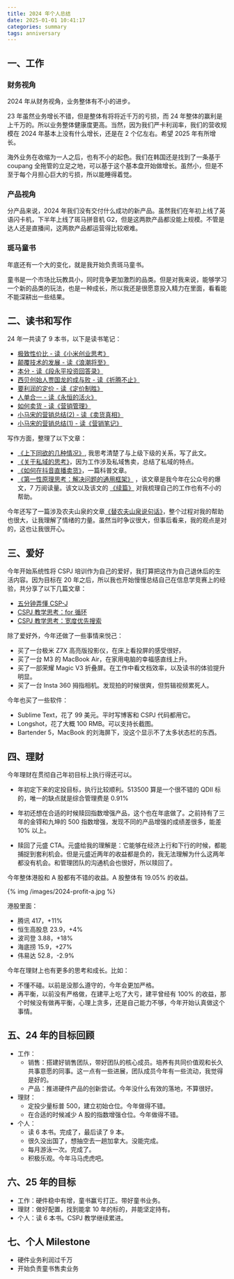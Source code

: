 ```yaml
---
title: 2024 年个人总结
date: 2025-01-01 10:41:17
categories: summary
tags: anniversary
---
```


## 一、工作

### 财务视角

2024 年从财务视角，业务整体有不小的进步。

23 年虽然业务增长不错，但是整体有将将近千万的亏损，而 24 年整体的赢利是上千万的。所以业务整体健康度更高。当然，因为我们严卡利润率，我们的营收规模在 2024 年基本上没有什么增长，还是在 2 个亿左右。希望 2025 年有所增长。

海外业务在收缩为一人之后，也有不小的起色。我们在韩国还是找到了一条基于 coupang 全拖管的立足之地，可以基于这个基本盘开始做增长。虽然小，但是不至于每个月担心巨大的亏损，所以能睡得着觉。

### 产品视角

分产品来说，2024 年我们没有交付什么成功的新产品。虽然我们在年初上线了英语闪卡机，下半年上线了斑马拼音机 G2，但是这两款产品都没能上规模。不管是达人还是直播间，这两款产品都运营得比较艰难。

<!--
我对英语闪卡机的归因是：同质化竞品较多，差异化不足。市面上同质化的产品通常定价在 80 左右，我们的定价是 299，还是远超它们。另外，我们虽然主打的是纯英语的闪卡机，但是这种差异化，不足以支撑这么高的定价。

我对斑马拼音机 G2 的归因是：插卡形式差异化虽然足够，但是体验的提升不可直观察觉，只有真正使用后才可能体会到，这使得高昂的成本并没有转化成产品销售时的竞争力。另外，拼音机的上线时间有点晚，接近秋季开学了，很多家长反馈说已经买过了，对我们的销量也有不小的影响。

思维机在 2024 年上线了以下题卡：

 - S0 级别的题卡（1 季度），有效推动了思维机向 2-3 岁人群的渗透。这部分的成交占比接近 40%。我们也发现一个现象：越是低龄孩子的家长，越喜欢这种没有屏幕的学习产品。
 - 故宫主题题卡（2 季度）。故宫主题题卡较为失败。一是上线时间晚，错过了暑期高峰。二是成本高于预期，比较难做赠品。
 - 鲨鱼宝宝题卡（3 季度）。鲨鱼宝宝题卡在自播间成为主要的选购组套。
 - 音乐主题题卡（4 季度）。音乐主题题卡本想尝试与思维机单独售卖，结果发现没有渠道愿意主推。

### 团队视角

产品团队在推品方面还是面临不小挑战，团队提创新方案的能力还需要培养。

营销团队逐步在完成我的 -1 层级搭建，桔子和丹丹都有一点点进步。

-->

### 斑马童书

年底还有一个大的变化，就是我开始负责斑马童书。

童书是一个市场比玩教具小，同时竞争更加激烈的品类。但是对我来说，能够学习一个新的品类的玩法，也是一种成长，所以我还是很愿意投入精力在里面，看看能不能深耕出一些结果。

## 二、读书和写作

24 年一共读了 9 本书，以下是读书笔记：

 - [极致性价比 - 读《小米创业思考》](/2024/12/22/xiaomi-development-notes/)
 - [颠覆技术的发展 - 读《浪潮将至》](/2024/11/17/wave-coming/)
 - [本分 - 读《段永平投资回答录》](/2024/10/27/notes-from-duan-yong-ping/)
 - [西贝创始人贾国龙的成与败 - 读《折腾不止》](/2024/09/17/talking-with-xibei/)
 - [要利润的定价 - 读《定价制胜》](/2024/06/23/pricing-strategy/)
 - [人单合一 - 读《永恒的活火》](/2024/05/15/ever-living-fire/)
 - [如何卖货 - 读《营销管理》](/2024/03/26/marketing-management-book-summary/)
 - [小马宋的营销总结(2) - 读《卖货真相》](/2024/02/17/xiaomasong-notes-2/)
 - [小马宋的营销总结(1) - 读《营销笔记》](/2024/02/09/xiaomasong-notes-1/)

写作方面，整理了以下文章：

 - [《上下同欲的几种情况》](/2024/01/29/target-mapping-situations/), 我思考清楚了与上级下级的关系，写了此文。
 - [《关于私域的思考》](/2024/03/08/thinking-about-private-group/)，因为工作涉及私域售卖，总结了私域的特点。
 - [《如何在抖音直播卖货》](/2024/09/01/living-selling-101/)，一篇科普文章。
 - [《第一性原理思考：解决问题的通用框架》](/2024/09/06/problem-solving-structure/) ，该文章是我今年在公众号的爆文，7 万阅读量。该文以及该文的 [《续篇》](/2024/09/19/thinking-pattens/) 对我梳理自己的工作也有不小的帮助。

今年还写了一篇涉及农夫山泉的文章[《替农夫山泉说句话》](/2024/03/19/talk-about-nongfu-spring/)，整个过程对我的帮助也很大，让我理解了情绪的力量。虽然当时争议很大，但事后看来，我的观点是对的，这也让我很开心。

## 三、爱好

今年开始系统性将 CSPJ 培训作为自己的爱好，我打算把这作为自己退休后的生活内容。因为目标在 20 年之后，所以我也开始慢慢总结自己在信息学竞赛上的经验，共分享了以下几篇文章：
 - [五分钟弄懂 CSP-J](/2024/09/17/cspj-introduction/)
 - [CSPJ 教学思考：for 循环](/2024/11/07/teach-notes-of-for-loop/)
 - [CSPJ 教学思考：宽度优先搜索](/2024/12/15/bfs-teaching-notes/)
 
除了爱好外，今年还做了一些事情来悦己：

 - 买了一台极米 Z7X 高亮版投影仪，在床上看投屏的感受很好。
 - 买了一台 M3 的 MacBook Air，在家用电脑的幸福感直线上升。
 - 买了一部荣耀 Magic V3 折叠屏。在工作中看文档效率，以及读书的体验提升明显。
 - 买了一台 Insta 360 拇指相机。发现拍的时候很爽，但剪辑视频累死人。

今年也买了一些软件：

 - Sublime Text，花了 99 美元。平时写博客和 CSPJ 代码都用它。
 - Longshot，花了大概 100 RMB。可以支持长截图。
 - Bartender 5，MacBook 的刘海屏下，没这个显示不了太多状态栏的东西。


## 四、理财

今年理财在贯彻自己年初目标上执行得还可以。

 - 年初定下来的定投目标，执行比较顺利。513500 算是一个很不错的 QDII 标的，唯一的缺点就是综合管理费是 0.91% 

 - 年初还想在合适的时候赎回指数增强产品，这个也在年底做了。之前持有了三年的金锝和九坤的 500 指数增强，发现不同的产品增强的成绩差很多，能差 10% 以上。

 - 赎回了元盛 CTA。元盛给我的理解是：它能够在经济上行和下行的时候，都能捕捉到套利机会。但是元盛近两年的收益都是负的，我无法理解为什么这两年都没有机会。和管理团队的沟通机会也很好，所以赎回了。

今年整体港股和 A 股都有不错的收益。A 股整体有 19.05% 的收益。

{% img /images/2024-profit-a.jpg %}

港股里面：

 - 腾讯 417，+11%
 - 恒生高股息 23.9，+4%
 - 波司登 3.88，+18%
 - 海底捞 15.9，+27%
 - 伟易达 52.8，-2.9%

今年在理财上也有更多的思考和成长。比如：

 - 不懂不碰。以前是没那么遵守的，今年会更加严格。
 - 再平衡，以前没有严格做，在建平上吃了大亏，建平曾经有 100% 的收益，那个时候没有做再平衡，心理上贪多，还是自己能力不够，今年开始认真做这个事情。

## 五、24 年的目标回顾

 * 工作：
    * 销售：搭建好销售团队，带好团队的核心成员。培养有共同价值观和长久共事意愿的同事。这一点有一些进展，团队成员今年有一些流动，我觉得是好的。
    * 产品：推进硬件产品的创新尝试。今年没什么有效的落地，不算很好。
 * 理财：
    * 定投少量标普 500，建立初始仓位。今年做得不错。
    * 在合适的时候减少 A 股的指数增强仓位。今年做得不错。
 * 个人：
    * 读 6 本书。完成了，最后读了 9 本。
    * 很久没出国了，想抽空去一趟加拿大。没能完成。
    * 每月游泳一次。完成了。
    * 积极乐观。今年马马虎虎吧。

## 六、25 年的目标

 * 工作：硬件稳中有增，童书赢亏打正。带好童书业务。
 * 理财：做好配置，找到能拿 10 年的标的，并能坚定持有。
 * 个人：读 6 本书。CSPJ 教学继续累进。

## 七、个人 Milestone

 * 硬件业务利润过千万
 * 开始负责童书售卖业务

